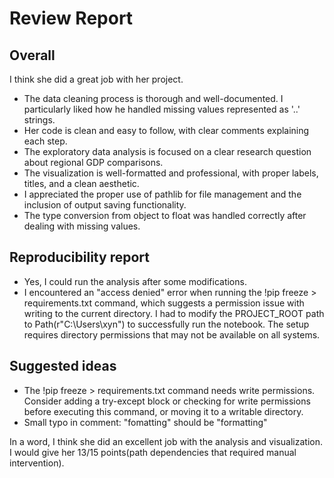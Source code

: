 # Review Report
## Overall
I think she did a great job with her project.

- The data cleaning process is thorough and well-documented. I particularly liked how he handled missing values represented as '..' strings.
- Her code is clean and easy to follow, with clear comments explaining each step.
- The exploratory data analysis is focused on a clear research question about regional GDP comparisons.
- The visualization is well-formatted and professional, with proper labels, titles, and a clean aesthetic.
- I appreciated the proper use of pathlib for file management and the inclusion of output saving functionality.
- The type conversion from object to float was handled correctly after dealing with missing values.
## Reproducibility report
- Yes, I could run the analysis after some modifications.
- I encountered an "access denied" error when running the !pip freeze > requirements.txt command, which suggests a permission issue with writing to the current directory. I had to modify the PROJECT_ROOT path to Path(r"C:\Users\xyn") to successfully run the notebook. The setup requires directory permissions that may not be available on all systems.
## Suggested ideas
- The !pip freeze > requirements.txt command needs write permissions. Consider adding a try-except block or checking for write permissions before executing this command, or moving it to a writable directory.
- Small typo in comment: "fomatting" should be "formatting"

In a word, I think she did an excellent job with the analysis and visualization. I would give her 13/15 points(path dependencies that required manual intervention).
